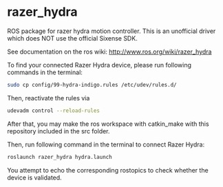 razer_hydra
===============

ROS package for razer hydra motion controller. 
This is an unofficial driver which does NOT use the official Sixense SDK.

See documentation on the ros wiki: http://www.ros.org/wiki/razer_hydra

To find your connected Razer Hydra device, please run following commands in the terminal:

```bash
sudo cp config/99-hydra-indigo.rules /etc/udev/rules.d/
```

Then, reactivate the rules via

```bash
udevadm control --reload-rules
```

After that, you may make the ros workspace with catkin_make with this repository included in the src folder.

Then, run following command in the terminal to connect Razer Hydra:

```bash
roslaunch razer_hydra hydra.launch
```

You attempt to echo the corresponding rostopics to check whether the device is validated. 
